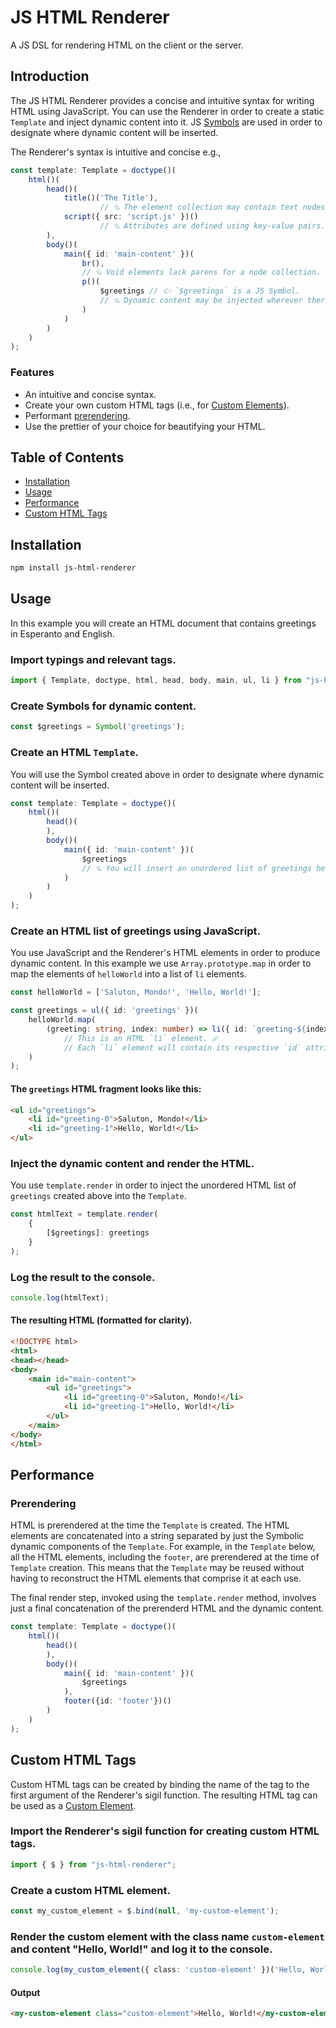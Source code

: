 # JS HTML Renderer

A JS DSL for rendering HTML on the client or the server.

## Introduction
The JS HTML Renderer provides a concise and intuitive syntax for writing HTML using JavaScript.  You can use the Renderer in order to create a static `Template` and inject dynamic content into it.  JS [Symbols](https://developer.mozilla.org/en-US/docs/Web/JavaScript/Reference/Global_Objects/Symbol) are used in order to designate where dynamic content will be inserted.

The Renderer's syntax is intuitive and concise e.g.,

```ts
const template: Template = doctype()(
    html()(
        head()(
            title()('The Title'),
                    // ⮴ The element collection may contain text nodes or other elements.
            script({ src: 'script.js' })()
                    // ⮴ Attributes are defined using key-value pairs.
        ),
        body()(
            main({ id: 'main-content' })(
                br(),
                // ⮴ Void elements lack parens for a node collection.
                p()(
                    $greetings // 🢤 `$greetings` is a JS Symbol.
                    // ⮴ Dynamic content may be injected wherever there is a Symbol.
                )
            )
        )
    )
);
```

### Features
- An intuitive and concise syntax.
- Create your own custom HTML tags (i.e., for [Custom Elements](https://developer.mozilla.org/en-US/docs/Web/API/Web_components/Using_custom_elements)).
- Performant [prerendering](#prerendering).
- Use the prettier of your choice for beautifying your HTML.

## Table of Contents
- [Installation](#installation)
- [Usage](#usage)
- [Performance](#performance)
- [Custom HTML Tags](#custom-html-tags)

## Installation

```bash
npm install js-html-renderer
```

## Usage
In this example you will create an HTML document that contains greetings in Esperanto and English.

### Import typings and relevant tags.
```ts
import { Template, doctype, html, head, body, main, ul, li } from "js-html-renderer";
```
### Create Symbols for dynamic content.
```ts
const $greetings = Symbol('greetings');
```
### Create an HTML `Template`.
You will use the Symbol created above in order to designate where dynamic content will be inserted.
```ts
const template: Template = doctype()(
    html()(
        head()(
        ),
        body()(
            main({ id: 'main-content' })(
                $greetings
                // ⮴ You will insert an unordered list of greetings here.
            )
        )
    )
);
```
### Create an HTML list of greetings using JavaScript.
You use JavaScript and the Renderer's HTML elements in order to produce dynamic content.  In this example we use `Array.prototype.map` in order to map the elements of `helloWorld` into a list of `li` elements.
```ts
const helloWorld = ['Saluton, Mondo!', 'Hello, World!'];

const greetings = ul({ id: 'greetings' })(
    helloWorld.map(
        (greeting: string, index: number) => li({ id: `greeting-${index}` })(greeting)
            // This is an HTML `li` element. ⮵ 
            // Each `li` element will contain its respective `id` attribute.
    ) 
);
```
#### The `greetings` HTML fragment looks like this:
```html
<ul id="greetings">
    <li id="greeting-0">Saluton, Mondo!</li>
    <li id="greeting-1">Hello, World!</li>
</ul>
```
### Inject the dynamic content and render the HTML.
You use `template.render` in order to inject the unordered HTML list of `greetings` created above into the `Template`.
```ts
const htmlText = template.render(
    {
        [$greetings]: greetings
    }
);

```
### Log the result to the console.
```ts
console.log(htmlText);
```
#### The resulting HTML (formatted for clarity).
```html
<!DOCTYPE html>
<html>
<head></head>
<body>
    <main id="main-content">
        <ul id="greetings">
            <li id="greeting-0">Saluton, Mondo!</li>
            <li id="greeting-1">Hello, World!</li>
        </ul>
    </main>
</body>
</html>
```
## Performance
### Prerendering
HTML is prerendered at the time the `Template` is created.  The HTML elements are concatenated into a string separated by just the Symbolic dynamic components of the `Template`.  For example, in the `Template` below, all the HTML elements, including the `footer`, are prerendered at the time of `Template` creation.  This means that the `Template` may be reused without having to reconstruct the HTML elements that comprise it at each use.

The final render step, invoked using the `template.render` method, involves just a final concatenation of the prerenderd HTML and the dynamic content.

```ts
const template: Template = doctype()(
    html()(
        head()(
        ),
        body()(
            main({ id: 'main-content' })(
                $greetings
            ),
            footer({id: 'footer'})()
        )
    )
);
```

## Custom HTML Tags
Custom HTML tags can be created by binding the name of the tag to the first argument of the Renderer's sigil function.  The resulting HTML tag can be used as a [Custom Element](https://developer.mozilla.org/en-US/docs/Web/API/Web_components/Using_custom_elements).

### Import the Renderer's sigil function for creating custom HTML tags.
```ts
import { $ } from "js-html-renderer";
```
### Create a custom HTML element.
```ts
const my_custom_element = $.bind(null, 'my-custom-element');
```
### Render the custom element with the class name `custom-element` and content "Hello, World!" and log it to the console.
```ts
console.log(my_custom_element({ class: 'custom-element' })('Hello, World!').render());
```
#### Output
```html
<my-custom-element class="custom-element">Hello, World!</my-custom-element>
```
